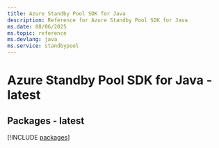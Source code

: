 ```yaml
---
title: Azure Standby Pool SDK for Java
description: Reference for Azure Standby Pool SDK for Java
ms.date: 08/06/2025
ms.topic: reference
ms.devlang: java
ms.service: standbypool
---
```

# Azure Standby Pool SDK for Java - latest
## Packages - latest
[!INCLUDE [packages](standby-pool-index.md)]